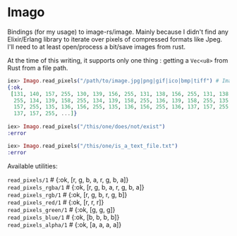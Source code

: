 # Imago

Bindings (for my usage) to image-rs/image. Mainly because I didn't find any Elixir/Erlang library to iterate over pixels of compressed formats like Jpeg.
I'll need to at least open/process a bit/save images from rust.

At the time of this writing, it supports only one thing : getting a `Vec<u8>` from Rust from a file path.

```elixir
iex> Imago.read_pixels("/path/to/image.jpg|png|gif|ico|bmp|tiff") # Image formats are those of image-rs/image
{:ok,
 [131, 140, 157, 255, 130, 139, 156, 255, 131, 138, 156, 255, 131, 138, 156,
  255, 134, 139, 158, 255, 134, 139, 158, 255, 136, 139, 158, 255, 135, 138,
  157, 255, 135, 136, 156, 255, 135, 136, 156, 255, 136, 137, 157, 255, 136,
  137, 157, 255, ...]}
  
iex> Imago.read_pixels("/this/one/does/not/exist")
:error

iex> Imago.read_pixels("/this/one/is_a_text_file.txt")
:error
```

Available utilities:

`read_pixels/1` # {:ok, [r, g, b, a, r, g, b, a]}  
`read_pixels_rgba/1` # {:ok, [r, g, b, a, r, g, b, a]}     
`read_pixels_rgb/1` # {:ok, [r, g, b, r, g, b]}     
`read_pixels_red/1` # {:ok, [r, r, r]}  
`read_pixels_green/1` # {:ok, [g, g, g]}  
`read_pixels_blue/1` # {:ok, [b, b, b, b]}   
`read_pixels_alpha/1` # {:ok, [a, a, a, a]}  


